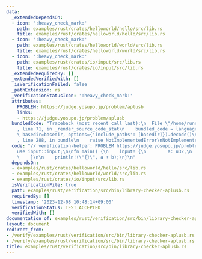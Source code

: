 ```yaml
---
data:
  _extendedDependsOn:
  - icon: ':heavy_check_mark:'
    path: examples/rust/crates/helloworld/hello/src/lib.rs
    title: examples/rust/crates/helloworld/hello/src/lib.rs
  - icon: ':heavy_check_mark:'
    path: examples/rust/crates/helloworld/world/src/lib.rs
    title: examples/rust/crates/helloworld/world/src/lib.rs
  - icon: ':heavy_check_mark:'
    path: examples/rust/crates/io/input/src/lib.rs
    title: examples/rust/crates/io/input/src/lib.rs
  _extendedRequiredBy: []
  _extendedVerifiedWith: []
  _isVerificationFailed: false
  _pathExtension: rs
  _verificationStatusIcon: ':heavy_check_mark:'
  attributes:
    PROBLEM: https://judge.yosupo.jp/problem/aplusb
    links:
    - https://judge.yosupo.jp/problem/aplusb
  bundledCode: "Traceback (most recent call last):\n  File \"/home/runner/.local/lib/python3.10/site-packages/onlinejudge_verify/documentation/build.py\"\
    , line 71, in _render_source_code_stat\n    bundled_code = language.bundle(stat.path,\
    \ basedir=basedir, options={'include_paths': [basedir]}).decode()\n  File \"/home/runner/.local/lib/python3.10/site-packages/onlinejudge_verify/languages/rust.py\"\
    , line 288, in bundle\n    raise NotImplementedError\nNotImplementedError\n"
  code: "// verification-helper: PROBLEM https://judge.yosupo.jp/problem/aplusb\n\n\
    use input::input;\n\nfn main() {\n    input! {\n        a: u32,\n        b: u32,\n\
    \    }\n\n    println!(\"{}\", a + b);\n}\n"
  dependsOn:
  - examples/rust/crates/helloworld/hello/src/lib.rs
  - examples/rust/crates/helloworld/world/src/lib.rs
  - examples/rust/crates/io/input/src/lib.rs
  isVerificationFile: true
  path: examples/rust/verification/src/bin/library-checker-aplusb.rs
  requiredBy: []
  timestamp: '2023-12-08 10:48:14+09:00'
  verificationStatus: TEST_ACCEPTED
  verifiedWith: []
documentation_of: examples/rust/verification/src/bin/library-checker-aplusb.rs
layout: document
redirect_from:
- /verify/examples/rust/verification/src/bin/library-checker-aplusb.rs
- /verify/examples/rust/verification/src/bin/library-checker-aplusb.rs.html
title: examples/rust/verification/src/bin/library-checker-aplusb.rs
---
```

